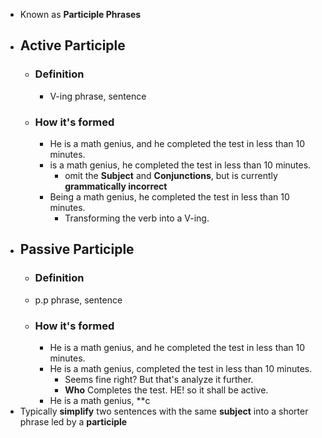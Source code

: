 - Known as **Participle Phrases**
- ## **Active** Participle
	- ### Definition
		- V-ing phrase, sentence
	- ### How it's formed
		- He is a math genius, and he completed the test in less than 10 minutes.
		- is a math genius, he completed the test in less than 10 minutes.
			- omit the **Subject** and **Conjunctions**, but is currently **grammatically incorrect**
		- Being a math genius, he completed the test in less than 10 minutes.
			- Transforming the verb into a V-ing.
- ## **Passive** Participle
	- ### Definition
	- p.p phrase, sentence
	- ### How it's formed
		- He is a math genius, and he completed the test in less than 10 minutes.
		- He is a math genius, completed the test in less than 10 minutes.
			- Seems fine right? But that's analyze it further.
			- **Who** Completes the test. HE! so it shall be active.
		- He is a math genius, **c
- Typically **simplify** two sentences with the same **subject** into a shorter phrase led by a **participle**